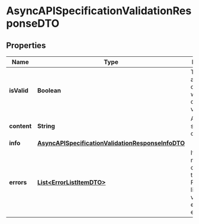 
# AsyncAPISpecificationValidationResponseDTO

## Properties
Name | Type | Description | Notes
------------ | ------------- | ------------- | -------------
**isValid** | **Boolean** | This attribute declares whether this definition is valid or not. | 
**content** | **String** | AsyncAPI specification content |  [optional]
**info** | [**AsyncAPISpecificationValidationResponseInfoDTO**](AsyncAPISpecificationValidationResponseInfoDTO.md) |  |  [optional]
**errors** | [**List&lt;ErrorListItemDTO&gt;**](ErrorListItemDTO.md) | If there are more than one error list them out. For example, list out validation error by each field. |  [optional]



